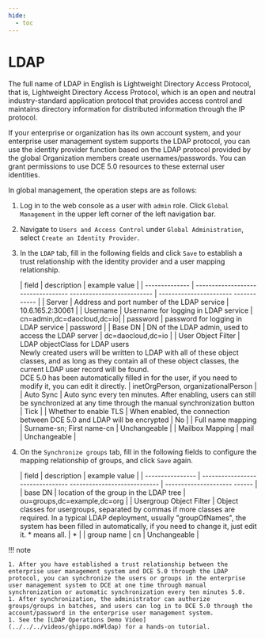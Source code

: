 ```yaml
---
hide:
  - toc
---
```


# LDAP

The full name of LDAP in English is Lightweight Directory Access Protocol, that is, Lightweight Directory Access Protocol, which is an open and neutral industry-standard application protocol that provides access control and maintains directory information for distributed information through the IP protocol.

If your enterprise or organization has its own account system, and your enterprise user management system supports the LDAP protocol, you can use the identity provider function based on the LDAP protocol provided by the global Organization members create usernames/passwords.
You can grant permissions to use DCE 5.0 resources to these external user identities.

In global management, the operation steps are as follows:

1. Log in to the web console as a user with `admin` role. Click `Global Management` in the upper left corner of the left navigation bar.

    

1. Navigate to `Users and Access Control` under `Global Administration`, select `Create an Identity Provider`.

    

1. In the `LDAP` tab, fill in the following fields and click `Save` to establish a trust relationship with the identity provider and a user mapping relationship.

    

    | field | description | example value |
    | -------------- | ---------------------------------- -------------------------- | ----------------------- ------------ |
    | Server | Address and port number of the LDAP service | 10.6.165.2:30061 |
    | Username | Username for logging in LDAP service | cn=admin,dc=daocloud,dc=io|
    | password | password for logging in LDAP service | password |
    | Base DN | DN of the LDAP admin, used to access the LDAP server | dc=daocloud,dc=io |
    | User Object Filter | LDAP objectClass for LDAP users<br />Newly created users will be written to LDAP with all of these object classes, and as long as they contain all of these object classes, the current LDAP user record will be found. <br />DCE 5.0 has been automatically filled in for the user, if you need to modify it, you can edit it directly. | inetOrgPerson, organizationalPerson |
    | Auto Sync | Auto sync every ten minutes. After enabling, users can still be synchronized at any time through the manual synchronization button | Tick |
    | Whether to enable TLS | When enabled, the connection between DCE 5.0 and LDAP will be encrypted | No |
    | Full name mapping | Surname-sn; First name-cn | Unchangeable |
    | Mailbox Mapping | mail | Unchangeable |

1. On the `Synchronize groups` tab, fill in the following fields to configure the mapping relationship of groups, and click `Save` again.

    

    | field | description | example value |
    | ---------------- | -------------------------------- ---------------------------- | --------------------- ------ |
    | base DN | location of the group in the LDAP tree | ou=groups,dc=example,dc=org |
    | Usergroup Object Filter | Object classes for usergroups, separated by commas if more classes are required. In a typical LDAP deployment, usually "groupOfNames", the system has been filled in automatically, if you need to change it, just edit it. * means all. | * |
    | group name | cn | Unchangeable |

!!! note

    1. After you have established a trust relationship between the enterprise user management system and DCE 5.0 through the LDAP protocol, you can synchronize the users or groups in the enterprise user management system to DCE at one time through manual synchronization or automatic synchronization every ten minutes 5.0.
    1. After synchronization, the administrator can authorize groups/groups in batches, and users can log in to DCE 5.0 through the account/password in the enterprise user management system.
    1. See the [LDAP Operations Demo Video](../../../videos/ghippo.md#ldap) for a hands-on tutorial.